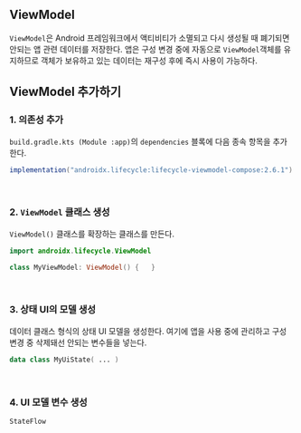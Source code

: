 ## ViewModel

`ViewModel`은 Android 프레임워크에서 액티비티가 소멸되고 다시 생성될 때 폐기되면 안되는 앱 관련 데이터를 저장한다. 앱은 구성 변경 중에 자동으로 `ViewModel`객체를 유지하므로 객체가 보유하고 있는 데이터는 재구성 후에 즉시 사용이 가능하다.


## ViewModel 추가하기

### 1. 의존성 추가

`build.gradle.kts (Module :app)`의 `dependencies` 블록에 다음 종속 항목을 추가한다.
```gradle
implementation("androidx.lifecycle:lifecycle-viewmodel-compose:2.6.1")
```
<br>

### 2. `ViewModel` 클래스 생성

`ViewModel()` 클래스를 확장하는 클래스를 만든다.

```kotlin
import androidx.lifecycle.ViewModel

class MyViewModel: ViewModel() {   }
```
<br>

### 3. 상태 UI의 모델 생성

데이터 클래스 형식의 상태 UI 모델을 생성한다. 여기에 앱을 사용 중에 관리하고 구성 변경 중 삭제돼선 안되는 변수들을 넣는다.

```kotlin
data class MyUiState( ... )
```
<br>

### 4. UI 모델 변수 생성

`StateFlow`



